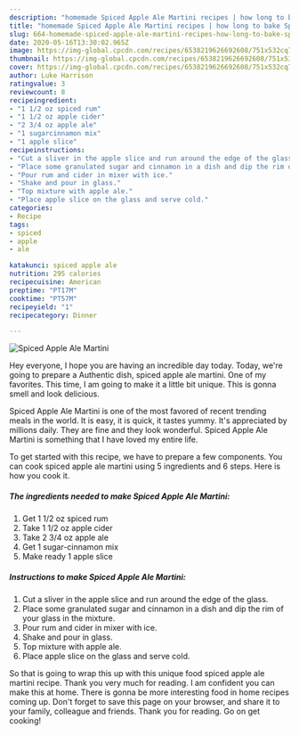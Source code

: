 ```yaml
---
description: "homemade Spiced Apple Ale Martini recipes | how long to bake Spiced Apple Ale Martini"
title: "homemade Spiced Apple Ale Martini recipes | how long to bake Spiced Apple Ale Martini"
slug: 664-homemade-spiced-apple-ale-martini-recipes-how-long-to-bake-spiced-apple-ale-martini
date: 2020-05-16T13:30:02.965Z
image: https://img-global.cpcdn.com/recipes/6538219626692608/751x532cq70/spiced-apple-ale-martini-recipe-main-photo.jpg
thumbnail: https://img-global.cpcdn.com/recipes/6538219626692608/751x532cq70/spiced-apple-ale-martini-recipe-main-photo.jpg
cover: https://img-global.cpcdn.com/recipes/6538219626692608/751x532cq70/spiced-apple-ale-martini-recipe-main-photo.jpg
author: Luke Harrison
ratingvalue: 3
reviewcount: 8
recipeingredient:
- "1 1/2 oz spiced rum"
- "1 1/2 oz apple cider"
- "2 3/4 oz apple ale"
- "1 sugarcinnamon mix"
- "1 apple slice"
recipeinstructions:
- "Cut a sliver in the apple slice and run around the edge of the glass."
- "Place some granulated sugar and cinnamon in a dish and dip the rim of your glass in the mixture."
- "Pour rum and cider in mixer with ice."
- "Shake and pour in glass."
- "Top mixture with apple ale."
- "Place apple slice on the glass and serve cold."
categories:
- Recipe
tags:
- spiced
- apple
- ale

katakunci: spiced apple ale 
nutrition: 295 calories
recipecuisine: American
preptime: "PT17M"
cooktime: "PT57M"
recipeyield: "1"
recipecategory: Dinner

---
```



![Spiced Apple Ale Martini](https://img-global.cpcdn.com/recipes/6538219626692608/751x532cq70/spiced-apple-ale-martini-recipe-main-photo.jpg)

Hey everyone, I hope you are having an incredible day today. Today, we're going to prepare a Authentic dish, spiced apple ale martini. One of my favorites. This time, I am going to make it a little bit unique. This is gonna smell and look delicious.

Spiced Apple Ale Martini is one of the most favored of recent trending meals in the world. It is easy, it is quick, it tastes yummy. It's appreciated by millions daily. They are fine and they look wonderful. Spiced Apple Ale Martini is something that I have loved my entire life.




To get started with this recipe, we have to prepare a few components. You can cook spiced apple ale martini using 5 ingredients and 6 steps. Here is how you cook it.

<!--inarticleads1-->

##### The ingredients needed to make Spiced Apple Ale Martini:

1. Get 1 1/2 oz spiced rum
1. Take 1 1/2 oz apple cider
1. Take 2 3/4 oz apple ale
1. Get 1 sugar-cinnamon mix
1. Make ready 1 apple slice




<!--inarticleads2-->

##### Instructions to make Spiced Apple Ale Martini:

1. Cut a sliver in the apple slice and run around the edge of the glass.
1. Place some granulated sugar and cinnamon in a dish and dip the rim of your glass in the mixture.
1. Pour rum and cider in mixer with ice.
1. Shake and pour in glass.
1. Top mixture with apple ale.
1. Place apple slice on the glass and serve cold.




So that is going to wrap this up with this unique food spiced apple ale martini recipe. Thank you very much for reading. I am confident you can make this at home. There is gonna be more interesting food in home recipes coming up. Don't forget to save this page on your browser, and share it to your family, colleague and friends. Thank you for reading. Go on get cooking!
